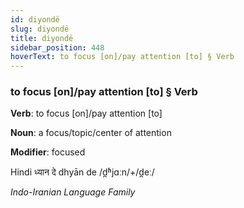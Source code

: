 ```yaml
---
id: diyondë
slug: diyondë
title: diyondë
sidebar_position: 448
hoverText: to focus [on]/pay attention [to] § Verb
---
```


### to focus [on]/pay attention [to] § Verb

**Verb**: to focus [on]/pay attention [to]

**Noun**: a focus/topic/center of attention

**Modifier**: focused

Hindi ध्यान दे dhyān de /d̪ʱjɑːn/+/d̪eː/

*Indo-Iranian Language Family*